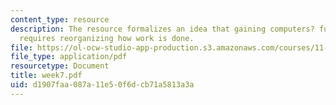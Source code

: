 ```yaml
---
content_type: resource
description: The resource formalizes an idea that gaining computers? full benefits
  requires reorganizing how work is done.
file: https://ol-ocw-studio-app-production.s3.amazonaws.com/courses/11-128-information-technology-and-the-labor-market-spring-2005/d1907faa087a11e50f6dcb71a5813a3a_week7.pdf
file_type: application/pdf
resourcetype: Document
title: week7.pdf
uid: d1907faa-087a-11e5-0f6d-cb71a5813a3a
---
```

